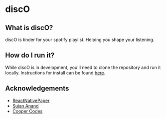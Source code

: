 # discO
## What is discO?
discO is tinder for your spotify playlist. Helping you shape your listening.
## How do I run it?
While discO is in development, you'll need to clone the repository and run it locally.
Instructions for install can be found [here](https://docs.google.com/document/d/1pkUt5LXk3noipUiT96OC8gkVhgr0BLXfYjDINfYgr3g/edit?usp=sharing).
## Acknowledgements
- [ReactNativePaper](https://callstack.github.io/react-native-paper/)
- [Sujan Anand](https://www.youtube.com/watch?v=mVd8XQ9Pl-0)
- [Cooper Codes](https://youtu.be/1PWDxgqLmDA)
